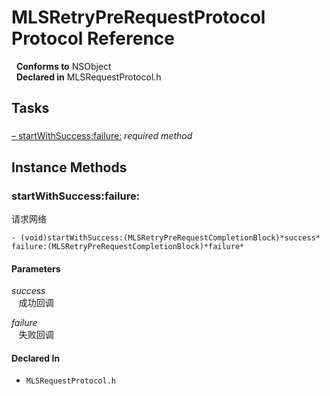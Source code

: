# MLSRetryPreRequestProtocol Protocol Reference

&nbsp;&nbsp;**Conforms to** NSObject  
&nbsp;&nbsp;**Declared in** MLSRequestProtocol.h  

## Tasks

### 

[&ndash;&nbsp;startWithSuccess:failure:](#//api/name/startWithSuccess:failure:)  *required method*

<a title="Instance Methods" name="instance_methods"></a>
## Instance Methods

<a name="//api/name/startWithSuccess:failure:" title="startWithSuccess:failure:"></a>
### startWithSuccess:failure:

请求网络

`- (void)startWithSuccess:(MLSRetryPreRequestCompletionBlock)*success* failure:(MLSRetryPreRequestCompletionBlock)*failure*`

#### Parameters

*success*  
&nbsp;&nbsp;&nbsp;成功回调  

*failure*  
&nbsp;&nbsp;&nbsp;失败回调  

#### Declared In
* `MLSRequestProtocol.h`

